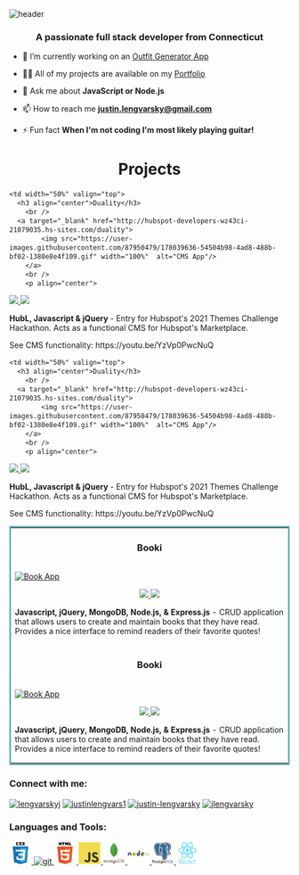 <img src="https://user-images.githubusercontent.com/87950479/177899452-7e7c46da-a1aa-4536-b33c-1905a2ff6b95.png" alt="header" width="1200" height="225"/>

<h3 align="center">A passionate full stack developer from Connecticut</h3>

- 🔭 I’m currently working on an [Outfit Generator App](https://github.com/Justin-Lengvarsky/Outfit-Generator)

- 👨‍💻 All of my projects are available on my [Portfolio](https://justin-lengvarsky.github.io)

- 💬 Ask me about **JavaScript or Node.js**

- 📫 How to reach me **justin.lengvarsky@gmail.com**

- ⚡ Fun fact **When I'm not coding I'm most likely playing guitar!**

<h1 align="center">Projects</h1>
<table bordercolor="#66b2b2">
  
  <tr>
    <td width="50%" valign="top">
      <h3 align="center">Booki</h3>
        <br />
        <a target="_blank" href="https://book-manager-crud-app.herokuapp.com">
            <img src="https://user-images.githubusercontent.com/87950479/178039628-2b063b90-04d1-45b9-ac7a-69c309d42ef0.gif" width="100%" alt="Book App"/>
        </a>
        <br />
        <p align="center">
          
  <a href="https://github.com/Justin-Lengvarsky/Book-Manager" target="_blank">
    <img src="https://img.shields.io/static/v1?label=|&message=REPO&color=23555f&style=plastic&logo=github&logo-color=white"/>
  </a>  
  <a href="https://book-manager-crud-app.herokuapp.com" target="_blank">
    <img src="https://img.shields.io/static/v1?label=|&message=WEBSITE&color=cdf998&style=plastic&logo=wordpress&logo-color=white"/>
  </a>
      </p>
       <p><strong>Javascript, jQuery, MongoDB, Node.js, & Express.js</strong> - CRUD application that allows users to create and maintain books that they have read. Provides a nice interface to remind readers of their favorite quotes!</p>
    </td>
    
    <td width="50%" valign="top">
      <h3 align="center">Duality</h3>
        <br />
      <a target="_blank" href="http://hubspot-developers-wz43ci-21079035.hs-sites.com/duality">
            <img src="https://user-images.githubusercontent.com/87950479/178039636-54504b98-4ad8-488b-bf02-1380e8e4f109.gif" width="100%"  alt="CMS App"/>
        </a>
        <br />
        <p align="center">    
  <a href="https://github.com/Justin-Lengvarsky/Duality" target="_blank">
    <img src="https://img.shields.io/static/v1?label=|&message=REPO&color=23555f&style=plastic&logo=github&logo-color=white"/>
  </a>
  <a href="http://hubspot-developers-wz43ci-21079035.hs-sites.com/duality" target="_blank">
    <img src="https://img.shields.io/static/v1?label=|&message=WEBSITE&color=cdf998&style=plastic&logo=wordpress&logo-color=white"/>
  </a>
      </p>
        <p><strong>HubL, Javascript & jQuery</strong> - Entry for Hubspot's 2021 Themes Challenge Hackathon. Acts as a functional CMS for Hubspot's Marketplace.</p>
        <p>See CMS functionality: https://youtu.be/YzVp0PwcNuQ </p>
    </td>
  </tr>
  
  <tr>
    <td width="50%" valign="top">
      <h3 align="center">Booki</h3>
        <br />
        <a target="_blank" href="https://book-manager-crud-app.herokuapp.com">
            <img src="https://user-images.githubusercontent.com/87950479/178039628-2b063b90-04d1-45b9-ac7a-69c309d42ef0.gif" width="100%" alt="Book App"/>
        </a>
        <br />
        <p align="center">
          
  <a href="https://github.com/Justin-Lengvarsky/Book-Manager" target="_blank">
    <img src="https://img.shields.io/static/v1?label=|&message=REPO&color=23555f&style=plastic&logo=github&logo-color=white"/>
  </a>  
  <a href="https://book-manager-crud-app.herokuapp.com" target="_blank">
    <img src="https://img.shields.io/static/v1?label=|&message=WEBSITE&color=cdf998&style=plastic&logo=wordpress&logo-color=white"/>
  </a>
      </p>
       <p><strong>Javascript, jQuery, MongoDB, Node.js, & Express.js</strong> - CRUD application that allows users to create and maintain books that they have read. Provides a nice interface to remind readers of their favorite quotes!</p>
    </td>
    
    <td width="50%" valign="top">
      <h3 align="center">Duality</h3>
        <br />
      <a target="_blank" href="http://hubspot-developers-wz43ci-21079035.hs-sites.com/duality">
            <img src="https://user-images.githubusercontent.com/87950479/178039636-54504b98-4ad8-488b-bf02-1380e8e4f109.gif" width="100%"  alt="CMS App"/>
        </a>
        <br />
        <p align="center">    
  <a href="https://github.com/Justin-Lengvarsky/Duality" target="_blank">
    <img src="https://img.shields.io/static/v1?label=|&message=REPO&color=23555f&style=plastic&logo=github&logo-color=white"/>
  </a>
  <a href="http://hubspot-developers-wz43ci-21079035.hs-sites.com/duality" target="_blank">
    <img src="https://img.shields.io/static/v1?label=|&message=WEBSITE&color=cdf998&style=plastic&logo=wordpress&logo-color=white"/>
  </a>
      </p>
        <p><strong>HubL, Javascript & jQuery</strong> - Entry for Hubspot's 2021 Themes Challenge Hackathon. Acts as a functional CMS for Hubspot's Marketplace.</p>
        <p>See CMS functionality: https://youtu.be/YzVp0PwcNuQ </p>
    </td>
  </tr>
</table>

<h3 align="left">Connect with me:</h3>
<p align="left">
<a href="https://codepen.io/lengvarskyj" target="blank"><img align="center" src="https://raw.githubusercontent.com/rahuldkjain/github-profile-readme-generator/master/src/images/icons/Social/codepen.svg" alt="lengvarskyj" height="30" width="40" /></a>
<a href="https://twitter.com/justinlengvars1" target="blank"><img align="center" src="https://raw.githubusercontent.com/rahuldkjain/github-profile-readme-generator/master/src/images/icons/Social/twitter.svg" alt="justinlengvars1" height="30" width="40" /></a>
<a href="https://linkedin.com/in/justin-lengvarsky" target="blank"><img align="center" src="https://raw.githubusercontent.com/rahuldkjain/github-profile-readme-generator/master/src/images/icons/Social/linked-in-alt.svg" alt="justin-lengvarsky" height="30" width="40" /></a>
<a href="https://www.leetcode.com/jlengvarsky" target="blank"><img align="center" src="https://raw.githubusercontent.com/rahuldkjain/github-profile-readme-generator/master/src/images/icons/Social/leet-code.svg" alt="jlengvarsky" height="30" width="40" /></a>
</p>

<h3 align="left">Languages and Tools:</h3>
<p align="left"> <a href="https://www.w3schools.com/css/" target="_blank" rel="noreferrer"> <img src="https://raw.githubusercontent.com/devicons/devicon/master/icons/css3/css3-original-wordmark.svg" alt="css3" width="40" height="40"/> </a> <a href="https://git-scm.com/" target="_blank" rel="noreferrer"> <img src="https://www.vectorlogo.zone/logos/git-scm/git-scm-icon.svg" alt="git" width="40" height="40"/> </a> <a href="https://www.w3.org/html/" target="_blank" rel="noreferrer"> <img src="https://raw.githubusercontent.com/devicons/devicon/master/icons/html5/html5-original-wordmark.svg" alt="html5" width="40" height="40"/> </a> <a href="https://developer.mozilla.org/en-US/docs/Web/JavaScript" target="_blank" rel="noreferrer"> <img src="https://raw.githubusercontent.com/devicons/devicon/master/icons/javascript/javascript-original.svg" alt="javascript" width="40" height="40"/> </a> <a href="https://www.mongodb.com/" target="_blank" rel="noreferrer"> <img src="https://raw.githubusercontent.com/devicons/devicon/master/icons/mongodb/mongodb-original-wordmark.svg" alt="mongodb" width="40" height="40"/> </a> <a href="https://nodejs.org" target="_blank" rel="noreferrer"> <img src="https://raw.githubusercontent.com/devicons/devicon/master/icons/nodejs/nodejs-original-wordmark.svg" alt="nodejs" width="40" height="40"/> </a> <a href="https://www.postgresql.org" target="_blank" rel="noreferrer"> <img src="https://raw.githubusercontent.com/devicons/devicon/master/icons/postgresql/postgresql-original-wordmark.svg" alt="postgresql" width="40" height="40"/> </a> <a href="https://reactjs.org/" target="_blank" rel="noreferrer"> <img src="https://raw.githubusercontent.com/devicons/devicon/master/icons/react/react-original-wordmark.svg" alt="react" width="40" height="40"/> </a> </p>

